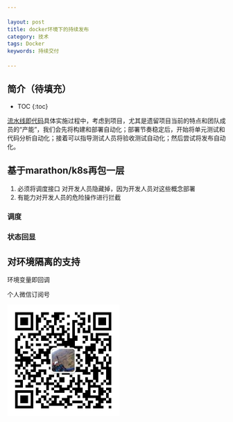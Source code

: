 ```yaml
---

layout: post
title: docker环境下的持续发布
category: 技术
tags: Docker
keywords: 持续交付

---
```


## 简介（待填充）

* TOC
{:toc}

[流水线即代码](http://insights.thoughtworkers.org/pipeline-as-code/)具体实施过程中，考虑到项目，尤其是遗留项目当前的特点和团队成员的“产能”，我们会先将构建和部署自动化；部署节奏稳定后，开始将单元测试和代码分析自动化；接着可以指导测试人员将验收测试自动化；然后尝试将发布自动化。




## 基于marathon/k8s再包一层

1. 必须将调度接口 对开发人员隐藏掉，因为开发人员对这些概念部署
2. 有能力对开发人员的危险操作进行拦截

### 调度

### 状态回显

## 对环境隔离的支持

环境变量即回调

个人微信订阅号

![](/public/upload/qrcode_for_gh.jpg)